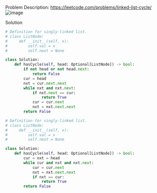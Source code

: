Problem Description: https://leetcode.com/problems/linked-list-cycle/
![image](https://user-images.githubusercontent.com/11685096/153467708-e385dc03-1756-4615-a1f1-b0f0c058d8d6.png)

Solution

```python
# Definition for singly-linked list.
# class ListNode:
#     def __init__(self, x):
#         self.val = x
#         self.next = None

class Solution:
    def hasCycle(self, head: Optional[ListNode]) -> bool:
        if not head or not head.next:
            return False
        cur = head
        nxt = cur.next.next
        while nxt and nxt.next:
            if nxt.next == cur:
                return True
            cur = cur.next
            nxt = nxt.next.next
        return False
```

```python
# Definition for singly-linked list.
# class ListNode:
#     def __init__(self, x):
#         self.val = x
#         self.next = None

class Solution:
    def hasCycle(self, head: Optional[ListNode]) -> bool:
        cur = nxt = head
        while cur and nxt and nxt.next:
            cur = cur.next
            nxt = nxt.next.next
            if nxt == cur:
                return True
        return False
```
